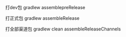 打dev包
gradlew assemblepreRelease

打正式包
gradlew assembleRelease

打全部渠道包
gradlew clean assembleReleaseChannels
